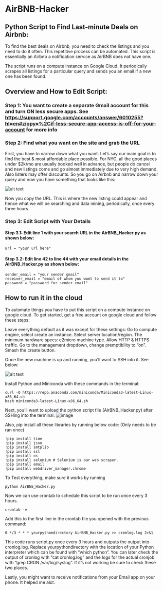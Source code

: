 # AirBNB-Hacker

## Python Script to Find Last-minute Deals on Airbnb:
To find the best deals on Airbnb, you need to check the listings and you need to do it often. This repetitive process can be automated. This script is essentially an Airbnb a notification service as AirBNB does not have one. 

The script runs on a compute instance on Google Cloud. It periodically scrapes all listings for a particular query and sends you an email if a new one has been found. 

## Overview and How to Edit Script:

### Step 1: You want to create a separate Gmail account for this and turn ON less secure apps. See https://support.google.com/accounts/answer/6010255?hl=en#zippy=%2Cif-less-secure-app-access-is-off-for-your-account for more info

### Step 2: Find what you want on the site and grab the URL
First, you have to narrow down what you want. Let’s say our main goal is to find the best & most affordable place possible. For NYC, all the good places under $2k/mo are usually booked well in advance, but people do cancel and new listings come and go almost immediately due to very high demand. Also listers may offer discounts. So you go on Airbnb and narrow down your query and now you have something that looks like this:

![alt text](https://i.insider.com/5e471a0e3b62b76bed4fe3a2)

Now you copy the URL. This is where the new listing could appear and hence what we will be searching and data mining, periodically, once every three hours.

### Step 3: Edit Script with Your Details 
#### Step 3.1: Edit line 1 with your search URL in the AirBNB_Hacker.py as shown below:
~~~
url = "your url here"
~~~
#### Step 3.2: Edit line 42 to line 44 with your email details in the AirBNB_Hacker.py as shown below:
~~~
sender_email = "your sender gmail"
receiver_email = "email of whom you want to send it to"
password = "password for sender_email"
~~~

## How to run it in the cloud
To automate things you have to put this script on a compute instance on google cloud. To get started, get a free account on google cloud and follow these steps:

  Leave everything default as it was except for these settings:
  Go to compute engine, select create an instance.
  Select server location/region.
  The minimum hardware specs: e2micro machine type.
  Allow HTTP & HTTPS traffic.
  Go to the management dropdown, change premptibility to “on”. Smash the create button.

  Once the new machine is up and running, you’ll want to SSH into it. See below:
  
![alt text](https://miro.medium.com/max/700/1*pnUgZLXGCP03-U9E9ZocPg.png)

  Install Python and Miniconda with these commands in the terminal:
  ~~~
  curl -O https://repo.anaconda.com/miniconda/Miniconda3-latest-Linux-x86_64.sh
  bash miniconda3-latest-Linux-x86_64.sh
  ~~~
  Next, you’ll want to upload the python script file (AirBNB_Hacker.py) after SSHing into the terminal. 
  ![image](https://user-images.githubusercontent.com/55500076/144329725-d67d17bd-792c-4b60-a858-6799692c0991.png)

  Also, pip install all these libraries by running below code: (Only needs to be ran once)
  ~~~
  !pip install time
  !pip install json
  !pip install smtplib
  !pip install ssl
  !pip install os
  !pip install selenium # Selenium is our web scraper. 
  !pip install email
  !pip install webdriver_manager.chrome 
  ~~~

  To Test everything, make sure it works by running
  ~~~
  python AirBNB_Hacker.py
  ~~~

  Now we can use crontab to schedule this script to be run once every 3 hours.
  ~~~
  crontab -e
  ~~~
  
  Add this to the first line in the crontab file you opened with the previous command:
  ~~~
  0 */3 * * * yourpythondirectory AirBNB_Hacker.py >> cronlog.log 2>&1
  ~~~
  
This code runs script.py once every 3 hours and outputs the output into cronlog.log. Replace yourpythondirectory with the location of your Python interpreter which can be found with “which python”. You can later check the output of cronlog with “cat cronlog.log” and the logs for the actual cronjob with “grep CRON /var/log/syslog”. If it’s not working be sure to check these two places.

Lastly, you might want to receive notifications from your Email app on your phone. It helped me alot.

